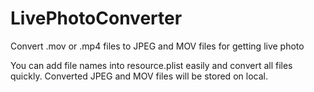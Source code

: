 # LivePhotoConverter
Convert .mov or .mp4 files to JPEG and MOV files for getting live photo

You can add file names into resource.plist easily and convert all files quickly.
Converted JPEG and MOV files will be stored on local.
